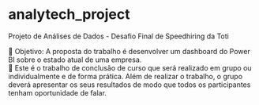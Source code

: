 # analytech_project
Projeto de Análises de Dados - Desafio Final de Speedhiring da Toti 

🎯 Objetivo: A proposta do trabalho é desenvolver um dashboard do Power BI sobre o estado atual de uma empresa. <BR>
📍 Este é o trabalho de conclusão de curso que será realizado em grupo ou individualmente e de forma prática. Além de realizar o trabalho, o grupo deverá apresentar os seus resultados de modo que todos os participantes tenham oportunidade de falar.
